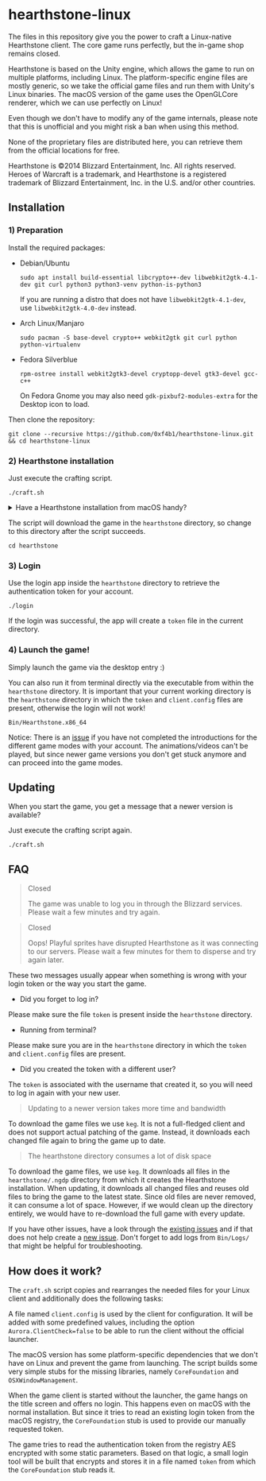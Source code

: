 # hearthstone-linux

The files in this repository give you the power to craft a Linux-native Hearthstone client. The core game runs perfectly, but the in-game shop remains closed.

Hearthstone is based on the Unity engine, which allows the game to run on multiple platforms, including Linux.
The platform-specific engine files are mostly generic, so we take the official game files and run them with Unity's Linux binaries.
The macOS version of the game uses the OpenGLCore renderer, which we can use perfectly on Linux!

Even though we don't have to modify any of the game internals, please note that this is unofficial and you might risk a ban when using this method.

None of the proprietary files are distributed here, you can retrieve them from the official locations for free.

Hearthstone is ©2014 Blizzard Entertainment, Inc. All rights reserved. Heroes of Warcraft is a trademark, and Hearthstone is a registered trademark of Blizzard Entertainment, Inc. in the U.S. and/or other countries.

## Installation

### 1) Preparation

Install the required packages:

- Debian/Ubuntu

  ```
  sudo apt install build-essential libcrypto++-dev libwebkit2gtk-4.1-dev git curl python3 python3-venv python-is-python3
  ```

  If you are running a distro that does not have `libwebkit2gtk-4.1-dev`, use `libwebkit2gtk-4.0-dev` instead.

- Arch Linux/Manjaro

  ```
  sudo pacman -S base-devel crypto++ webkit2gtk git curl python python-virtualenv
  ```
- Fedora Silverblue
  ```
  rpm-ostree install webkit2gtk3-devel cryptopp-devel gtk3-devel gcc-c++
  ```
  On Fedora Gnome you may also need `gdk-pixbuf2-modules-extra` for the Desktop icon to load.

Then clone the repository:

```
git clone --recursive https://github.com/0xf4b1/hearthstone-linux.git && cd hearthstone-linux
```

### 2) Hearthstone installation

Just execute the crafting script.

```
./craft.sh
```
<details>
  <summary>Have a Hearthstone installation from macOS handy?</summary>

If you have an up-to-date Hearthstone installation folder from your Mac `/Applications/Hearthstone` somewhere in place, you can specify the path as the first argument and skip the download. If you also have the needed Unity files, but not at the default location `~/Unity`, you can specify the path as second argument.

```
./craft.sh [<path of the MacOS installation>] [<Unity path>]
```
</details>

The script will download the game in the `hearthstone` directory, so change to this directory after the script succeeds.

```
cd hearthstone
```

### 3) Login

Use the login app inside the `hearthstone` directory to retrieve the authentication token for your account.

```
./login
```

If the login was successful, the app will create a `token` file in the current directory.

### 4) Launch the game!

Simply launch the game via the desktop entry :)

You can also run it from terminal directly via the executable from within the `hearthstone` directory. It is important that your current working directory is the `hearthstone` directory in which the `token` and `client.config` files are present, otherwise the login will not work!

```
Bin/Hearthstone.x86_64
```

Notice: There is an [issue](https://github.com/0xf4b1/hearthstone-linux/issues/7) if you have not completed the introductions for the different game modes with your account.
The animations/videos can't be played, but since newer game versions you don't get stuck anymore and can proceed into the game modes.

## Updating

When you start the game, you get a message that a newer version is available?

Just execute the crafting script again.

```
./craft.sh
```

## FAQ

> Closed
>
> The game was unable to log you in through the Blizzard services. Please wait a few minutes and try again.

> Closed
>
> Oops! Playful sprites have disrupted Hearthstone as it was connecting to our servers. Please wait a few minutes for them to disperse and try again later.

These two messages usually appear when something is wrong with your login token or the way you start the game.

- Did you forget to log in?

Please make sure the file `token` is present inside the `hearthstone` directory.

- Running from terminal?

Please make sure you are in the `hearthstone` directory in which the `token` and `client.config` files are present.

- Did you created the token with a different user?

The `token` is associated with the username that created it, so you will need to log in again with your new user.

> Updating to a newer version takes more time and bandwidth

To download the game files we use `keg`. It is not a full-fledged client and does not support actual patching of the game. Instead, it downloads each changed file again to bring the game up to date.

> The hearthstone directory consumes a lot of disk space

To download the game files, we use `keg`. It downloads all files in the `hearthstone/.ngdp` directory from which it creates the Hearthstone installation.
When updating, it downloads all changed files and reuses old files to bring the game to the latest state.
Since old files are never removed, it can consume a lot of space. However, if we would clean up the directory entirely, we would have to re-download the full game with every update.

If you have other issues, have a look through the [existing issues](https://github.com/0xf4b1/hearthstone-linux/issues?q=) and if that does not help create a [new issue](https://github.com/0xf4b1/hearthstone-linux/issues/new).
Don't forget to add logs from `Bin/Logs/` that might be helpful for troubleshooting.

## How does it work?

The `craft.sh` script copies and rearranges the needed files for your Linux client and additionally does the following tasks:

A file named `client.config` is used by the client for configuration. It will be added with some predefined values, including the option `Aurora.ClientCheck=false` to be able to run the client without the official launcher.

The macOS version has some platform-specific dependencies that we don't have on Linux and prevent the game from launching. The script builds some very simple stubs for the missing libraries, namely `CoreFoundation` and `OSXWindowManagement`.

When the game client is started without the launcher, the game hangs on the title screen and offers no login. This happens even on macOS with the normal installation. But since it tries to read an existing login token from the macOS registry, the `CoreFoundation` stub is used to provide our manually requested token.

The game tries to read the authentication token from the registry AES encrypted with some static parameters. Based on that logic, a small login tool will be built that encrypts and stores it in a file named `token` from which the `CoreFoundation` stub reads it.
